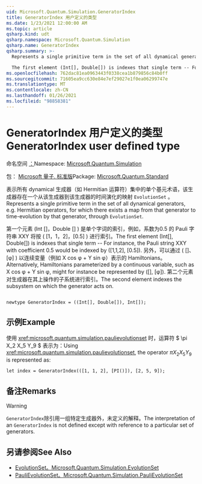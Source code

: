 ```yaml
---
uid: Microsoft.Quantum.Simulation.GeneratorIndex
title: GeneratorIndex 用户定义的类型
ms.date: 1/23/2021 12:00:00 AM
ms.topic: article
qsharp.kind: udt
qsharp.namespace: Microsoft.Quantum.Simulation
qsharp.name: GeneratorIndex
qsharp.summary: >-
  Represents a single primitive term in the set of all dynamical generators, e.g. Hermitian operators, for which there exists a map from that generator to time-evolution by that generator, through `EvolutionSet`.

  The first element (Int[], Double[]) is indexes that single term -- For instance, the Pauli string XXY with coefficient 0.5 would be indexed by ([1,1,2], [0.5]). Alternatively, Hamiltonians parameterized by a continuous variable, such as X cos φ + Y sin φ, might for instance be represented by ([], [φ]). The second element indexes the subsystem on which the generator acts on.
ms.openlocfilehash: 762dac81ea0963443f0338cea1b879856c84b0ff
ms.sourcegitcommit: 71605ea9cc630e84e7ef29027e1f0ea06299747e
ms.translationtype: MT
ms.contentlocale: zh-CN
ms.lasthandoff: 01/26/2021
ms.locfileid: "98858381"
---
```

# <a name="generatorindex-user-defined-type"></a><span data-ttu-id="5c9cb-102">GeneratorIndex 用户定义的类型</span><span class="sxs-lookup"><span data-stu-id="5c9cb-102">GeneratorIndex user defined type</span></span>

<span data-ttu-id="5c9cb-103">命名空间 [：](xref:Microsoft.Quantum.Simulation)</span><span class="sxs-lookup"><span data-stu-id="5c9cb-103">Namespace: [Microsoft.Quantum.Simulation](xref:Microsoft.Quantum.Simulation)</span></span>

<span data-ttu-id="5c9cb-104">包： [Microsoft 量子. 标准版](https://nuget.org/packages/Microsoft.Quantum.Standard)</span><span class="sxs-lookup"><span data-stu-id="5c9cb-104">Package: [Microsoft.Quantum.Standard](https://nuget.org/packages/Microsoft.Quantum.Standard)</span></span>


<span data-ttu-id="5c9cb-105">表示所有 dynamical 生成器（如 Hermitian 运算符）集中的单个基元术语，该生成器存在一个从该生成器到该生成器的时间演化的映射 `EvolutionSet` 。</span><span class="sxs-lookup"><span data-stu-id="5c9cb-105">Represents a single primitive term in the set of all dynamical generators, e.g. Hermitian operators, for which there exists a map from that generator to time-evolution by that generator, through `EvolutionSet`.</span></span>

<span data-ttu-id="5c9cb-106">第一个元素 (Int []，Double [] ) 是单个字词的索引，例如，系数为0.5 的 Pauli 字符串 XXY 将按 ( [1，1，2]，[0.5] ) 进行索引。</span><span class="sxs-lookup"><span data-stu-id="5c9cb-106">The first element (Int[], Double[]) is indexes that single term -- For instance, the Pauli string XXY with coefficient 0.5 would be indexed by ([1,1,2], [0.5]).</span></span> <span data-ttu-id="5c9cb-107">另外，可以通过 ( []、[φ] ) 以连续变量（例如 X cos φ + Y sin φ）表示的 Hamiltonians。</span><span class="sxs-lookup"><span data-stu-id="5c9cb-107">Alternatively, Hamiltonians parameterized by a continuous variable, such as X cos φ + Y sin φ, might for instance be represented by ([], [φ]).</span></span> <span data-ttu-id="5c9cb-108">第二个元素对生成器在其上操作的子系统进行索引。</span><span class="sxs-lookup"><span data-stu-id="5c9cb-108">The second element indexes the subsystem on which the generator acts on.</span></span>

```qsharp

newtype GeneratorIndex = ((Int[], Double[]), Int[]);
```



## <a name="example"></a><span data-ttu-id="5c9cb-109">示例</span><span class="sxs-lookup"><span data-stu-id="5c9cb-109">Example</span></span>

<span data-ttu-id="5c9cb-110">使用  <xref:microsoft.quantum.simulation.paulievolutionset> 时，运算符 $ \pi X_2 X_5 Y_9 $ 表示为：</span><span class="sxs-lookup"><span data-stu-id="5c9cb-110">Using  <xref:microsoft.quantum.simulation.paulievolutionset>, the operator $\pi X_2 X_5 Y_9$ is represented as:</span></span>

```qsharp
let index = GeneratorIndex(([1, 1, 2], [PI()]), [2, 5, 9]);
```

## <a name="remarks"></a><span data-ttu-id="5c9cb-111">备注</span><span class="sxs-lookup"><span data-stu-id="5c9cb-111">Remarks</span></span>

> [!WARNING]
> <span data-ttu-id="5c9cb-112">`GeneratorIndex`除引用一组特定生成器外，未定义的解释。</span><span class="sxs-lookup"><span data-stu-id="5c9cb-112">The interpretation of an `GeneratorIndex` is not defined except with reference to a particular set of generators.</span></span>

## <a name="see-also"></a><span data-ttu-id="5c9cb-113">另请参阅</span><span class="sxs-lookup"><span data-stu-id="5c9cb-113">See Also</span></span>

- [<span data-ttu-id="5c9cb-114">EvolutionSet。</span><span class="sxs-lookup"><span data-stu-id="5c9cb-114">Microsoft.Quantum.Simulation.EvolutionSet</span></span>](xref:Microsoft.Quantum.Simulation.EvolutionSet)
- [<span data-ttu-id="5c9cb-115">PauliEvolutionSet。</span><span class="sxs-lookup"><span data-stu-id="5c9cb-115">Microsoft.Quantum.Simulation.PauliEvolutionSet</span></span>](xref:Microsoft.Quantum.Simulation.PauliEvolutionSet)